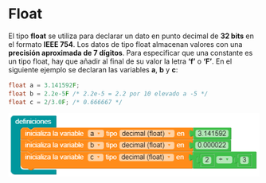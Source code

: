 # Float
El tipo **float** se utiliza para declarar un dato en punto decimal de **32 bits** en el formato **IEEE 754**. Los datos de tipo float almacenan valores con una **precisión aproximada de 7 dígitos**. Para especificar que una constante es un tipo float, hay que añadir al final de su valor la letra **‘f’** o **‘F’**. En el siguiente ejemplo se declaran las variables **a**, **b** y **c**:

```c
float a = 3.141592F;
float b = 2.2e-5F /* 2.2e-5 = 2.2 por 10 elevado a -5 */
float c = 2/3.0F; /* 0.666667 */
```

![](https://github.com/Ezzzzzzzzzzzzzz/CursoRoboticaAplicada/blob/master/Introduccion/capture1603130192047.png)
<!--stackedit_data:
eyJoaXN0b3J5IjpbLTE5NzA1MjI4Nyw3NjExNTc3M119
-->